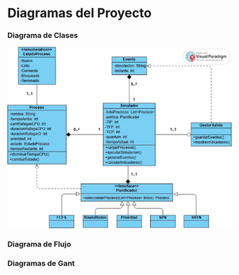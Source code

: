 # Diagramas del Proyecto

### Diagrama de Clases
![Diagrama de Clases](docs/diagramas/diagrama_clases.jpeg)


### Diagrama de Flujo


### Diagramas de Gant

